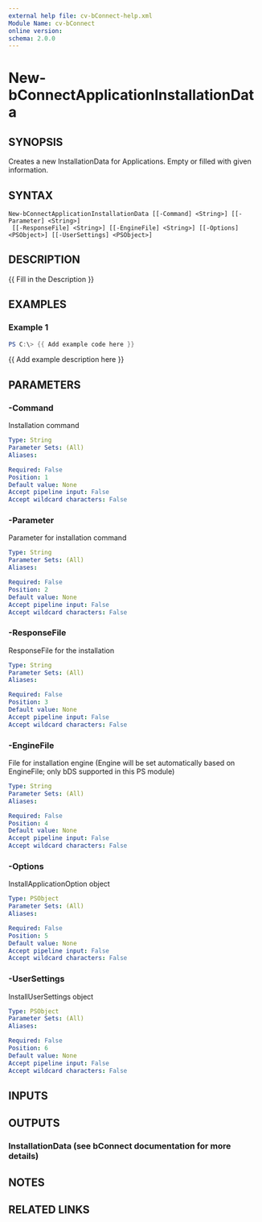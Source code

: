 ```yaml
---
external help file: cv-bConnect-help.xml
Module Name: cv-bConnect
online version:
schema: 2.0.0
---
```


# New-bConnectApplicationInstallationData

## SYNOPSIS
Creates a new InstallationData for Applications.
Empty or filled with given information.

## SYNTAX

```
New-bConnectApplicationInstallationData [[-Command] <String>] [[-Parameter] <String>]
 [[-ResponseFile] <String>] [[-EngineFile] <String>] [[-Options] <PSObject>] [[-UserSettings] <PSObject>]
```

## DESCRIPTION
{{ Fill in the Description }}

## EXAMPLES

### Example 1
```powershell
PS C:\> {{ Add example code here }}
```

{{ Add example description here }}

## PARAMETERS

### -Command
Installation command

```yaml
Type: String
Parameter Sets: (All)
Aliases:

Required: False
Position: 1
Default value: None
Accept pipeline input: False
Accept wildcard characters: False
```

### -Parameter
Parameter for installation command

```yaml
Type: String
Parameter Sets: (All)
Aliases:

Required: False
Position: 2
Default value: None
Accept pipeline input: False
Accept wildcard characters: False
```

### -ResponseFile
ResponseFile for the installation

```yaml
Type: String
Parameter Sets: (All)
Aliases:

Required: False
Position: 3
Default value: None
Accept pipeline input: False
Accept wildcard characters: False
```

### -EngineFile
File for installation engine (Engine will be set automatically based on EngineFile; only bDS supported in this PS module)

```yaml
Type: String
Parameter Sets: (All)
Aliases:

Required: False
Position: 4
Default value: None
Accept pipeline input: False
Accept wildcard characters: False
```

### -Options
InstallApplicationOption object

```yaml
Type: PSObject
Parameter Sets: (All)
Aliases:

Required: False
Position: 5
Default value: None
Accept pipeline input: False
Accept wildcard characters: False
```

### -UserSettings
InstallUserSettings object

```yaml
Type: PSObject
Parameter Sets: (All)
Aliases:

Required: False
Position: 6
Default value: None
Accept pipeline input: False
Accept wildcard characters: False
```

## INPUTS

## OUTPUTS

### InstallationData (see bConnect documentation for more details)
## NOTES

## RELATED LINKS
